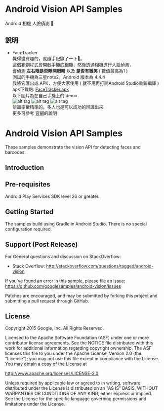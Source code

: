 # Android Vision API Samples
Android 相機 人臉偵測 :memo:

## 說明
* FaceTracker <br>
覺得蠻有趣的，就隨手記錄了一下:memo:。<br>
這個範例程式會開啟手機的相機，然後透過相機進行人臉偵測，<br>
會偵測<b> 左右眼是否睜開眼睛 </b>以及<b> 是否有微笑 </b> ( 數值最高為1 ) <br>
測試的手機為三星note2，Android 版本為 4.4.4<br>
我將它匯出成 APK，方便大家使用 ( 就不用再打開Android Studio重新編譯 ) <br>
apk下載點:  [FaceTracker.apk](https://app.box.com/s/n89v3jl02uq6urh9cp4i226cy0hbwvcc)<br>
以下圖片為在自己手機上的 demo<br>
![alt tag](http://i.imgur.com/wfhE0xw.png)
![alt tag](http://i.imgur.com/Y6VkfFS.png)
![alt tag](http://i.imgur.com/kSOyE1l.jpg)<br>
辨識率蠻精準的，多人也是可以成功的辨識出來<br>
更多可參考 [官網](https://developers.google.com/vision/face-detection-concepts#face_orientation)的說明<br>

Android Vision API Samples
============

These samples demonstrate the vision API for detecting faces and barcodes.

Introduction
------------

Pre-requisites
--------------
 Android Play Services SDK level 26 or greater.

Getting Started
---------------
The samples build using Gradle in Android Studio.  There is no special
configuration required.

Support (Post Release)
-------

For General questions and discussion on StackOverflow:
- Stack Overflow: http://stackoverflow.com/questions/tagged/android-vision

If you've found an error in this sample, please file an issue:
https://github.com/googlesamples/android-vision/issues

Patches are encouraged, and may be submitted by forking this project and
submitting a pull request through GitHub.

License
-------

Copyright 2015 Google, Inc. All Rights Reserved.

Licensed to the Apache Software Foundation (ASF) under one or more contributor
license agreements.  See the NOTICE file distributed with this work for
additional information regarding copyright ownership.  The ASF licenses this
file to you under the Apache License, Version 2.0 (the "License"); you may not
use this file except in compliance with the License.  You may obtain a copy of
the License at

  http://www.apache.org/licenses/LICENSE-2.0

Unless required by applicable law or agreed to in writing, software
distributed under the License is distributed on an "AS IS" BASIS, WITHOUT
WARRANTIES OR CONDITIONS OF ANY KIND, either express or implied.  See the
License for the specific language governing permissions and limitations under
the License.
